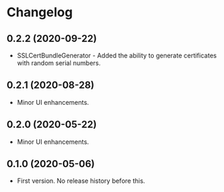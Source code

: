 ﻿# Changelog

## 0.2.2 (2020-09-22)

- SSLCertBundleGenerator - Added the ability to generate certificates with random serial numbers.

## 0.2.1 (2020-08-28)

- Minor UI enhancements.

## 0.2.0 (2020-05-22)

- Minor UI enhancements.

## 0.1.0 (2020-05-06)

- First version. No release history before this.